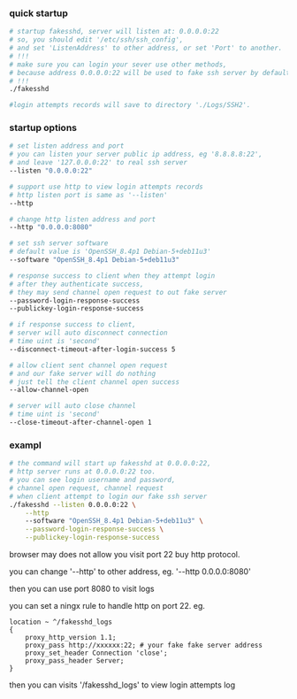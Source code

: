### quick startup
```bash
# startup fakesshd, server will listen at: 0.0.0.0:22
# so, you should edit '/etc/ssh/ssh_config',
# and set 'ListenAddress' to other address, or set 'Port' to another.
# !!!
# make sure you can login your sever use other methods,
# because address 0.0.0.0:22 will be used to fake ssh server by default
# !!!
./fakesshd

#login attempts records will save to directory './Logs/SSH2'.
```

### startup options
```bash
# set listen address and port
# you can listen your server public ip address, eg '8.8.8.8:22',
# and leave '127.0.0.0:22' to real ssh server
--listen "0.0.0.0:22"

# support use http to view login attempts records
# http listen port is same as '--listen'
--http

# change http listen address and port
--http "0.0.0.0:8080"

# set ssh server software
# default value is 'OpenSSH_8.4p1 Debian-5+deb11u3'
--software "OpenSSH_8.4p1 Debian-5+deb11u3"

# response success to client when they attempt login
# after they authenticate success,
# they may send channel open request to out fake server
--password-login-response-success
--publickey-login-response-success

# if response success to client,
# server will auto disconnect connection
# time uint is 'second'
--disconnect-timeout-after-login-success 5

# allow client sent channel open request
# and our fake server will do nothing
# just tell the client channel open success
--allow-channel-open

# server will auto close channel
# time uint is 'second'
--close-timeout-after-channel-open 1

```
### exampl
```bash
# the command will start up fakesshd at 0.0.0.0:22,
# http server runs at 0.0.0.0:22 too.
# you can see login username and password,
# channel open request, channel request
# when client attempt to login our fake ssh server
./fakesshd --listen 0.0.0.0:22 \
    --http
    --software "OpenSSH_8.4p1 Debian-5+deb11u3" \
    --password-login-response-success \
    --publickey-login-response-success
```

browser may does not allow you visit port 22 buy http protocol.

you can change '--http' to other address, eg. '--http 0.0.0.0:8080'

then you can use port 8080 to visit logs

you can set a ningx rule to handle http on port 22. eg.
```nginx
location ~ ^/fakesshd_logs
{
    proxy_http_version 1.1;
    proxy_pass http://xxxxxx:22; # your fake fake server address
    proxy_set_header Connection 'close';
    proxy_pass_header Server;
}
```

then you can visits '/fakesshd_logs' to view login attempts log
